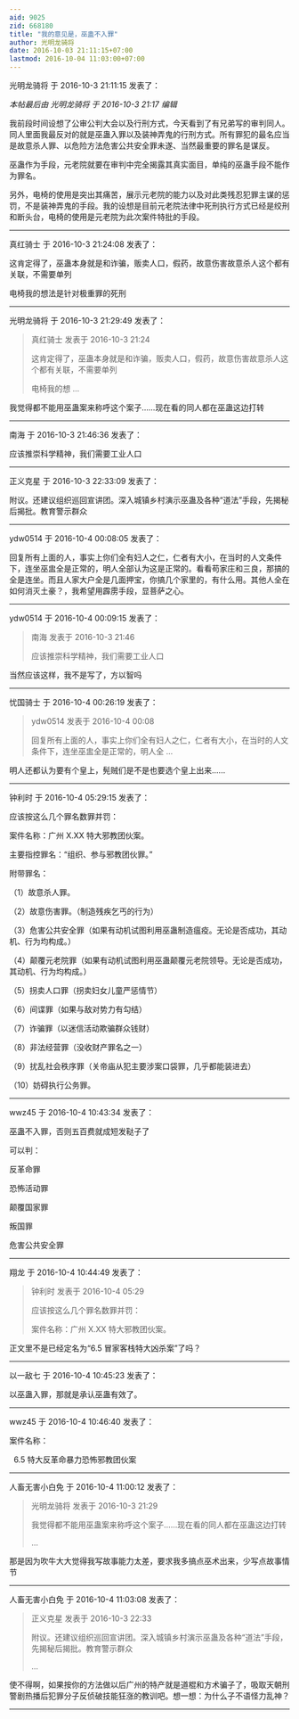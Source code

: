 ```yaml
---
aid: 9025
zid: 668180
title: "我的意见是，巫蛊不入罪"
author: 光明龙骑将
date: 2016-10-03 21:11:15+07:00
lastmod: 2016-10-04 11:03:00+07:00
---
```


光明龙骑将 于 2016-10-3 21:11:15 发表了：

_本帖最后由 光明龙骑将 于 2016-10-3 21:17 编辑_

我前段时间设想了公审公判大会以及行刑方式，今天看到了有兄弟写的审判同人。同人里面我最反对的就是巫蛊入罪以及装神弄鬼的行刑方式。所有罪犯的最名应当是故意杀人罪、以危险方法危害公共安全罪未遂、当然最重要的罪名是谋反。

巫蛊作为手段，元老院就要在审判中完全揭露其真实面目，单纯的巫蛊手段不能作为罪名。

另外，电椅的使用是突出其痛苦，展示元老院的能力以及对此类残忍犯罪主谋的惩罚，不是装神弄鬼的手段。我的设想是目前元老院法律中死刑执行方式已经是绞刑和断头台，电椅的使用是元老院为此次案件特批的手段。

---

真红骑士 于 2016-10-3 21:24:08 发表了：

这肯定得了，巫蛊本身就是和诈骗，贩卖人口，假药，故意伤害故意杀人这个都有关联，不需要单列

电椅我的想法是针对极重罪的死刑

---

光明龙骑将 于 2016-10-3 21:29:49 发表了：

> 真红骑士 发表于 2016-10-3 21:24
>
> 这肯定得了，巫蛊本身就是和诈骗，贩卖人口，假药，故意伤害故意杀人这个都有关联，不需要单列
>
> 电椅我的想 ...

我觉得都不能用巫蛊案来称呼这个案子……现在看的同人都在巫蛊这边打转

---

南海 于 2016-10-3 21:46:36 发表了：

应该推崇科学精神，我们需要工业人口

---

正义克星 于 2016-10-3 22:33:09 发表了：

附议。还建议组织巡回宣讲团。深入城镇乡村演示巫蛊及各种“道法”手段，先揭秘后揭批。教育警示群众

---

ydw0514 于 2016-10-4 00:08:05 发表了：

回复所有上面的人，事实上你们全有妇人之仁，仁者有大小，在当时的人文条件下，连坐巫盅全是正常的，明人全部认为这是正常的。看看苟家庄和三良，那搞的全是连坐。而且人家大户全是几面押宝，你搞几个家里的，有什么用。其他人全在如何消灭土豪？，我希望用霹雳手段，显菩萨之心。

---

ydw0514 于 2016-10-4 00:09:15 发表了：

> 南海 发表于 2016-10-3 21:46
>
> 应该推崇科学精神，我们需要工业人口

当然应该这样，我不是写了，方以智吗

---

忧国骑士 于 2016-10-4 00:26:19 发表了：

> ydw0514 发表于 2016-10-4 00:08
>
> 回复所有上面的人，事实上你们全有妇人之仁，仁者有大小，在当时的人文条件下，连坐巫盅全是正常的，明人全 ...

明人还都认为要有个皇上，髡贼们是不是也要选个皇上出来......

---

钟利时 于 2016-10-4 05:29:15 发表了：

应该按这么几个罪名数罪并罚：

案件名称：广州 X.XX 特大邪教团伙案。

主要指控罪名：“组织、参与邪教团伙罪。”

附带罪名：

（1）故意杀人罪。

（2）故意伤害罪。（制造残疾乞丐的行为）

（3）危害公共安全罪（如果有动机试图利用巫蛊制造瘟疫。无论是否成功，其动机、行为均构成。）

（4）颠覆元老院罪（如果有动机试图利用巫蛊颠覆元老院领导。无论是否成功，其动机、行为均构成。）

（5）拐卖人口罪（拐卖妇女儿童严惩情节）

（6）间谍罪（如果与敌对势力有勾结）

（7）诈骗罪（以迷信活动欺骗群众钱财）

（8）非法经营罪（没收财产罪名之一）

（9）扰乱社会秩序罪（关帝庙从犯主要涉案口袋罪，几乎都能装进去）

（10）妨碍执行公务罪。

---

wwz45 于 2016-10-4 10:43:34 发表了：

巫蛊不入罪，否则五百费就成短发鞑子了

可以判：

反革命罪

恐怖活动罪

颠覆国家罪

叛国罪

危害公共安全罪

---

翔龙 于 2016-10-4 10:44:49 发表了：

> 钟利时 发表于 2016-10-4 05:29
>
> 应该按这么几个罪名数罪并罚：
>
> 案件名称：广州 X.XX 特大邪教团伙案。

正文里不是已经定名为“6.5 冒家客栈特大凶杀案”了吗？

---

以一敌七 于 2016-10-4 10:45:23 发表了：

以巫蛊入罪，那就是承认巫蛊有效了。

---

wwz45 于 2016-10-4 10:46:40 发表了：

案件名称：

&nbsp;&nbsp;6.5 特大反革命暴力恐怖邪教团伙案

---

人畜无害小白免 于 2016-10-4 11:00:12 发表了：

> 光明龙骑将 发表于 2016-10-3 21:29
>
> 我觉得都不能用巫蛊案来称呼这个案子……现在看的同人都在巫蛊这边打转
>
> ...

那是因为吹牛大大觉得我写故事能力太差，要求我多搞点巫术出来，少写点故事情节

---

人畜无害小白免 于 2016-10-4 11:03:08 发表了：

> 正义克星 发表于 2016-10-3 22:33
>
> 附议。还建议组织巡回宣讲团。深入城镇乡村演示巫蛊及各种“道法”手段，先揭秘后揭批。教育警示群众
>
> ...

使不得啊，如果按你的方法做以后广州的特产就是道棍和方术骗子了，吸取天朝刑警剧热播后犯罪分子反侦破技能狂涨的教训吧。想一想：为什么子不语怪力乱神？

---
